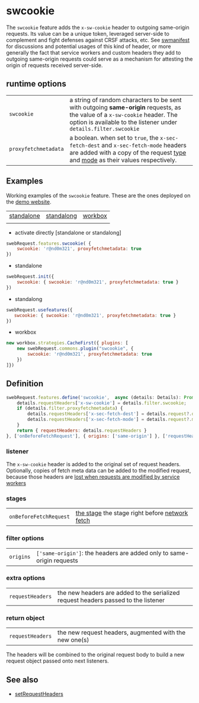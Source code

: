 # swcookie 
The `swcookie` feature adds the `x-sw-cookie` header to outgoing same-origin requests. 
Its value can be a unique token, leveraged server-side to complement and fight defenses against CRSF attacks, etc.
See [swmanifest](../utils/swmanifest.md) for discussions and potential usages of this kind of header, or more generally the fact that service workers and custom headers they add to outgoing same-origin requests could serve as a mechanism for attesting the origin of requests received server-side. 

## runtime options
||| 
|--|--| 
`swcookie` |  a string of random characters to be sent with outgoing **same-origin** requests, as the value of a `x-sw-cookie` header. The option is available to the listener under `details.filter.swcookie`
`proxyfetchmetadata` | a boolean. when set to `true`,  the `x-sec-fetch-dest` and `x-sec-fetch-mode` headers are added with a copy of the request [type](https://developer.mozilla.org/en-US/docs/Web/API/Request/destination) and [mode](https://developer.mozilla.org/en-US/docs/Web/API/Request/mode) as their values respectively.


## Examples
Working examples of the `swcookie` feature. These are the ones deployed on the [demo website](https://swebrequest.doitsec.net/sqwrfeatures.htm). 

||||
|--|--|--|
[standalone](../examples/swcookie.js) | [standalong](../examples/uswcookie.js) | [workbox](../examples/wswcookie.js) 
|||

- activate directly [standalone or standalong]
```javascript
swebRequest.features.swcookie( { 
    swcookie: 'r@nd0m321', proxyfetchmetadata: true
}) 

```

- standalone
```javascript
swebRequest.init({ 
    swcookie: { swcookie: 'r@nd0m321', proxyfetchmetadata: true }
})
```

- standalong
```javascript
swebRequest.usefeatures({ 
   swcookie: { swcookie: 'r@nd0m321', proxyfetchmetadata: true }
})
```

- workbox
```javascript
new workbox.strategies.CacheFirst({ plugins: [ 
    new swebRequest.commons.plugin("swcookie", { 
        swcookie: 'r@nd0m321', proxyfetchmetadata: true
    })
]})
```


## Definition
```javascript
swebRequest.features.define('swcookie',  async (details: Details): Promise<Details> => {
    details.requestHeaders['x-sw-cookie'] = details.filter.swcookie;
    if (details.filter.proxyfetchmetadata) {
        details.requestHeaders['x-sec-fetch-dest'] = details.request?.destination
        details.requestHeaders['x-sec-fetch-mode'] = details.request?.mode
    }
    return { requestHeaders: details.requestHeaders }
}, ['onBeforeFetchRequest'], { origins: ['same-origin'] }, ['requestHeaders']);
```


### listener
The `x-sw-cookie` header is added to the original set of request headers. Optionally, copies of fetch meta data can be added to the modified request, because those headers are [lost when requests are modified by service workers](../utils/fetchmetadata.md)


### stages 
||| 
|--|--| 
`onBeforeFetchRequest` | [the stage](../stages/onBeforeFetchRequest.md) the stage right before [network fetch](../stages/onFetchRequest.md)


### filter options
||| 
|--|--| 
`origins` | `['same-origin']`: the headers are added only to same-origin requests


### extra options
||| 
|--|--|
`requestHeaders` | the new headers are added to the serialized request headers passed to the listener


### return object
||| 
|--|--|
`requestHeaders` | the new request headers, augmented with the new one(s)

The headers will be combined to the original request body to build a new request object passed onto next listeners. 


## See also
- [setRequestHeaders](setRequestHeaders.md)

